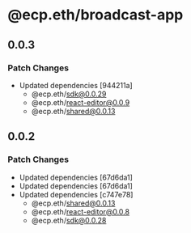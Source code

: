 # @ecp.eth/broadcast-app

## 0.0.3

### Patch Changes

- Updated dependencies [944211a]
  - @ecp.eth/sdk@0.0.29
  - @ecp.eth/react-editor@0.0.9
  - @ecp.eth/shared@0.0.13

## 0.0.2

### Patch Changes

- Updated dependencies [67d6da1]
- Updated dependencies [67d6da1]
- Updated dependencies [c747e78]
  - @ecp.eth/shared@0.0.13
  - @ecp.eth/react-editor@0.0.8
  - @ecp.eth/sdk@0.0.28
